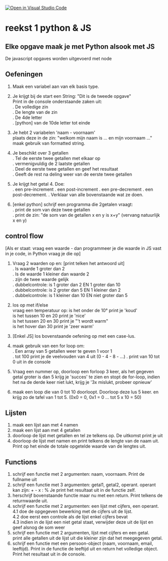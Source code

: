 [![Open in Visual Studio Code](https://classroom.github.com/assets/open-in-vscode-2e0aaae1b6195c2367325f4f02e2d04e9abb55f0b24a779b69b11b9e10269abc.svg)](https://classroom.github.com/online_ide?assignment_repo_id=20271368&assignment_repo_type=AssignmentRepo)
# reekst 1 python & JS

## Elke opgave maak je met Python alsook met JS

De javascript opgaves worden uitgevoerd met node

## Oefeningen

1. Maak een variabel aan van elk basis type.
2. Je krijgt bij de start een String: "Dit is de tweede opgave"</br>
   Print in de console onderstaande zaken uit: </br>
   . De volledige zin</br>
   . De lengte van de zin</br>
   . De 4de letter</br>
   . [python] van de 10de letter tot einde

3. Je hebt 2 variabelen 'naam - voornaam'</br>
   plaats deze in de zin: "welkom mijn naam is ... en mijn voornaam ..."</br>
   maak gebruik van formatted string.
4. Je beschikt over 3 getallen</br>
   . Tel de eerste twee getallen met elkaar op<br>
   . vermenigvuldig de 2 laatste getallen </br>
   . Deel de eerste twee getallen en geef het resultaat </br>
   . Geeft de rest na deling weer van de eerste twee getallen
5. Je krijgt het getal 4. Doe:</br>
   . een pre-increment
   . een post-increment
   . een pre-decrement
   . een post-decrement.
   . Verklaar van alle bovenstaande wat ze doen.
6. [enkel python] schrijf een programma die 2getalen vraagt: </br>
   . print de som van deze twee getallen</br>
   . print de zin: "de som van de getallen x en y is x+y" (vervang natuurlijk x en y)

## control flow

[Als er staat: vraag een waarde - dan programmeer je die waarde in JS vast in je code, in Python vraag je die op]

1. Vraag 2 waarden op en: [print telken het antwoord uit]</br>
   . Is waarde 1 groter dan 2</br>
   . Is de waarde 1 kleiner dan waarde 2</br>
   . zijn de twee waarde gelijk</br>
   . dubbelcontrole: is 1 groter dan 2 EN 1 groter dan 10</br>
   . dubbelcontrole: is 2 groter dan 5 EN 1 kleiner dan 2</br>
   . dubbelcontrole: is 1 kleiner dan 10 EN niet groter dan 5

2. los op met if/else </br>
   vraag een temperatuur op: is het onder de 10° print je 'koud'</br>is het tussen 10 en 20 print je 'nice'</br> is het tussen 20 en 30 print je "'t wordt warm"</br>
   is het hover dan 30 print je 'zeer warm'

3. [Enkel JS] los bovenstaande oefening op met een case-lus.

4. maak gebruik van een for loop om:</br>
   . Een array van 5 getallen weer te geven 1 voor 1</br>
   . tot 100 print je de veelvouden van 4 uit (0 - 4 - 8 - ...)
   . print van 10 tot 0 uit in de console

5. Vraag een nummer op, doorloop een forloop 3 keer, als het gegeven getal groter is dan 5 krijg je 'succes' te zien en stopt de for-loop, indien het na de derde keer niet lukt, krijg je '3x mislukt, probeer opnieuw'

6. maak een loop die van 0 tot 10 doorloopt. Doorloop deze lus 5 keer. en krijg zo de tafel van 1 tot 5. (0x0 = 0, 0x1 = 0 ... tot 5 x 10 = 50)

## Lijsten

1. maak een lijst aan met 4 namen
2. maak een lijst aan met 4 getallen
3. doorloop de lijst met getallen en tel ze telkens op. De uitkomst print je uit
4. doorloop de lijst met namen en print telkens de lengte van de naam uit. Print op het einde de totale opgetelde waarde van de lengtes uit.

## Functions

1. schrijf een functie met 2 argumenten: naam, voornaam. Print de fullname uit
2. schrijf een functie met 3 argumenten: getal1, getal2, operant. operant kan zijn: + - x : %
   Je print het resultaat uit in de functie zelf.
3. herschrijf bovenstaande functie maar nu met een return. Print telkens de returnwaarde uit.
4. schrijf een functie met 2 argumenten: een lijst met cijfers, een operant. </br>
   4.1 doe de opgegeven bewerking met de cijfers uit de lijst.</br>
   4.2 doe eerst een controle als de lijst enkel cijfers bevat</br>
   4.3 indien in de lijst een niet getal staat, verwijder deze uit de lijst en geef alsnog de som weer
5. schrijf een functie met 2 argumenten, lijst met cijfers en een getal. </br>
   print alle getallen uit de lijst uit die kleiner zijn dat het meegegeven getal.
6. schrijf een functie met een persoon-object (naam, voornaam, email, leeftijd).
   Print in de functie de leeftijd uit en return het volledige object. Print het resultaat uit in de console.
